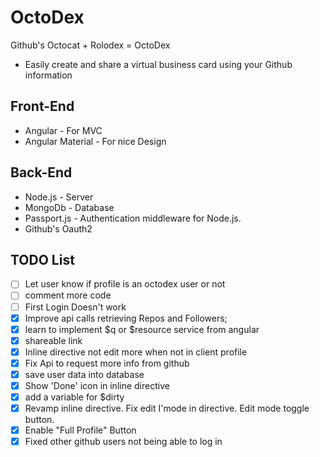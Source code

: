 # OctoDex
Github's Octocat + Rolodex = OctoDex
* Easily create and share a virtual business card using your Github information

## Front-End
* Angular - For MVC 
* Angular Material - For nice Design 

## Back-End 
* Node.js - Server
* MongoDb - Database
* Passport.js -  Authentication middleware for Node.js.
* Github's Oauth2

## TODO List
- [ ] Let user know if profile is an octodex user or not
- [ ] comment more code
- [ ] First Login Doesn't work
- [x] Improve api calls retrieving Repos and Followers;
- [x] learn to implement $q or $resource service from angular
- [X] shareable link
- [x] Inline directive not edit more when not in client profile
- [X] Fix Api to request more info from github
- [X] save user data into database
- [X] Show 'Done' icon in inline directive
- [X] add a variable for $dirty 
- [x] Revamp inline directive. Fix edit I'mode in directive. Edit mode toggle button.
- [x] Enable "Full Profile" Button
- [x] Fixed other github users not being able to log in
